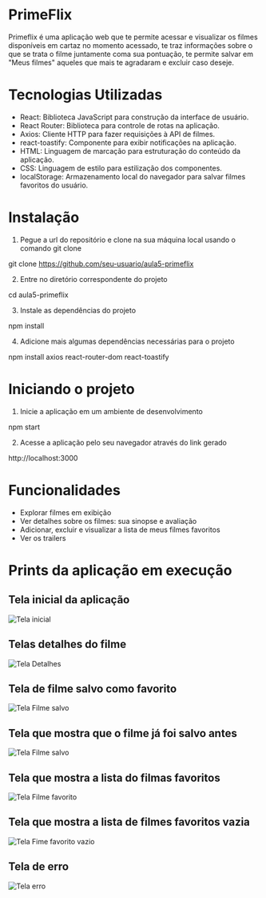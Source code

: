 # PrimeFlix 

Primeflix é uma aplicação web que te permite acessar e visualizar os filmes disponíveis em cartaz no momento acessado, te traz informações sobre o que se trata o filme juntamente coma sua pontuação, te permite salvar em "Meus filmes" aqueles que mais te agradaram e excluir caso deseje.

# Tecnologias Utilizadas

- React: Biblioteca JavaScript para construção da interface de usuário.
- React Router: Biblioteca para controle de rotas na aplicação.
- Axios: Cliente HTTP para fazer requisições à API de filmes.
- react-toastify: Componente para exibir notificações na aplicação.
- HTML: Linguagem de marcação para estruturação do conteúdo da aplicação.
- CSS: Linguagem de estilo para estilização dos componentes.
- localStorage: Armazenamento local do navegador para salvar filmes favoritos do usuário.

# Instalação

1. Pegue a url do repositório e clone na sua máquina local usando o comando git clone

git clone  https://github.com/seu-usuario/aula5-primeflix

2. Entre no diretório correspondente do projeto

cd aula5-primeflix

3. Instale as dependências do projeto 

npm install

4. Adicione mais algumas dependências necessárias para o projeto

npm install axios react-router-dom react-toastify

# Iniciando o projeto

1. Inicie a aplicação em um ambiente de desenvolvimento 

npm start

2. Acesse a aplicação pelo seu navegador através do link gerado

http://localhost:3000

# Funcionalidades 

- Explorar filmes em exibição 
- Ver detalhes sobre os filmes: sua sinopse e avaliação
- Adicionar, excluir e visualizar a lista de meus filmes favoritos 
- Ver os trailers 

# Prints da aplicação em execução

## Tela inicial da aplicação

<img src="C:\Users\maria\OneDrive\Pictures\Screenshots\Tela inicial.png" alt="Tela inicial">

## Telas detalhes do filme

<img src="C:\Users\maria\OneDrive\Pictures\Screenshots\Tela informacoes.png" alt="Tela Detalhes">

## Tela de filme salvo como favorito

<img src="C:\Users\maria\OneDrive\Pictures\Screenshots\Tela salvamento.png" alt="Tela Filme salvo">

## Tela que mostra que o filme já foi salvo antes

<img src="C:\Users\maria\OneDrive\Pictures\Screenshots\Tela já adicionado.png" alt="Tela Filme salvo">

## Tela que mostra a lista do filmas favoritos

<img src="C:\Users\maria\OneDrive\Pictures\Screenshots\Meus favoritos.png" alt="Tela Filme favorito">

## Tela que mostra a lista de filmes favoritos vazia 

<img src="C:\Users\maria\OneDrive\Pictures\Screenshots\Meus favoritos vazio.png" alt="Tela Fime favorito vazio">

## Tela de erro

<img src="C:\Users\maria\OneDrive\Pictures\Screenshots\tela erro.png" alt="Tela erro">
